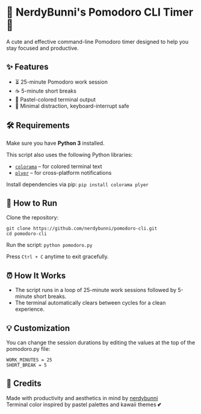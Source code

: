 # 🐰 NerdyBunni's Pomodoro CLI Timer 🍭

A cute and effective command-line Pomodoro timer designed to help you stay focused and productive.

## ✨ Features
- ⏳ 25-minute Pomodoro work session
- ☕ 5-minute short breaks
- 🎨 Pastel-colored terminal output
- 🧠 Minimal distraction, keyboard-interrupt safe

## 🛠️ Requirements
Make sure you have **Python 3** installed.

This script also uses the following Python libraries:

- [`colorama`](https://pypi.org/project/colorama/) – for colored terminal text  
- [`plyer`](https://pypi.org/project/plyer/) – for cross-platform notifications

Install dependencies via pip:
`pip install colorama plyer`

## 🚀 How to Run
Clone the repository:
```
git clone https://github.com/nerdybunni/pomodoro-cli.git
cd pomodoro-cli
```
Run the script:
`python pomodoro.py`

Press `Ctrl + C` anytime to exit gracefully.

## ⏰ How It Works
- The script runs in a loop of 25-minute work sessions followed by 5-minute short breaks.
- The terminal automatically clears between cycles for a clean experience.

## 💡 Customization
You can change the session durations by editing the values at the top of the pomodoro.py file:
```
WORK_MINUTES = 25
SHORT_BREAK = 5
```

## 🧸 Credits
Made with productivity and aesthetics in mind by [nerdybunni](https://github.com/nerdybunni)<br>
Terminal color inspired by pastel palettes and kawaii themes 💕
